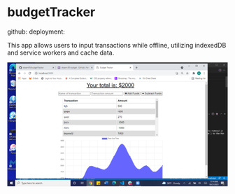 # budgetTracker
github:
deployment:

This app allows users to input transactions while offline, utilizing indexedDB and service workers and cache data.

![screenshot](screenshot.png)